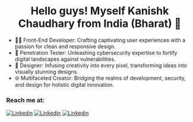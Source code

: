 <h1><center>Hello guys! Myself Kanishk Chaudhary from India (Bharat) 👋</center></h1>

- 👨‍💻 Front-End Developer:
Crafting captivating user experiences with a passion for clean and responsive design.
- 🔐 Penetration Tester:
Unleashing cybersecurity expertise to fortify digital landscapes against vulnerabilities.
- 🎨 Designer:
Infusing creativity into every pixel, transforming ideas into visually stunning designs.
- 🌐 Multifaceted Creator:
Bridging the realms of development, security, and design for holistic digital innovation.

<h3>Reach me at: </h3>
<a href="https://www.linkedin.com/in/kanishk-chaudhary/"
            ><img src="./assests/linkedin.png" alt="Linkedin"
          /></a>
<a href="https://www.linkedin.com/in/kanishk-chaudhary/"
            ><img src="./assests/linkedin.png" alt="Linkedin"
          /></a>
<a href="https://www.linkedin.com/in/kanishk-chaudhary/"
            ><img src="./assests/linkedin.png" alt="Linkedin"
          /></a>
